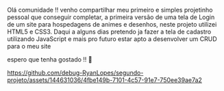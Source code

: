 Olá comunidade !! venho compartilhar meu primeiro e simples projetinho pessoal que conseguir completar, a primeira versão de uma tela de Login de um site para hospedagens de animes e desenhos, neste projeto utilizei HTML5 e CSS3. Daqui a alguns dias pretendo ja fazer a tela de cadastro utilizando JavaScript e mais pro futuro estar apto a desenvolver um CRUD para o meu site


espero que tenha gostado !! 🥰

https://github.com/debug-RyanLopes/segundo-projeto/assets/144631036/4fbe149b-7101-4c57-91e7-750ee39ae7a2

